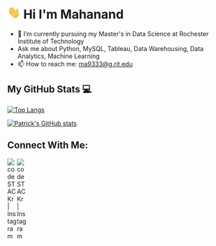 # <img src="https://raw.githubusercontent.com/ABSphreak/ABSphreak/master/gifs/Hi.gif" width="30px"> Hi I'm Mahanand
<!--<img height="30" src="https://img.shields.io/badge/twitter-%231DA1F2.svg?&style=for-the-badge&logo=twitter&logoColor=white" />[twitter]-->


- 🌱 I’m currently pursuing my Master's in Data Science at Rochester Institute of Technology
- Ask me about Python, MySQL, Tableau, Data Warehousing, Data Analytics, Machine Learning
- 📫 How to reach me: ma9333@g.rit.edu

## My GitHub Stats 💻

[![Top Langs](https://github-readme-stats.vercel.app/api/top-langs/?username=MahanandAdimulam&hide=java,html,css&theme=dracula)](https://github.com/anuraghazra/github-readme-stats)

[![Patrick's GitHub stats](https://github-readme-stats.vercel.app/api?username=MahanandAdimulam&theme=dracula)](https://github.com/anuraghazra/github-readme-stats)

## Connect With Me:

[<img align="left" alt="codeSTACKr | Instagram" width="22px" src="https://cdn.jsdelivr.net/npm/simple-icons@v3/icons/instagram.svg" />](https://instagram.com/mahanand_?igshid=OGQ5ZDc2ODk2ZA%3D%3D&utm_source=qr)
[<img align="left" alt="codeSTACKr | Instagram" width="22px" src="https://cdn.jsdelivr.net/npm/simple-icons@v3/icons/linkedin.svg" />](https://www.linkedin.com/in/mahanand-adimulam/)

<!--
**MahanandAdimulam/MahanandAdimulam** is a ✨ _special_ ✨ repository because its `README.md` (this file) appears on your GitHub profile.

Here are some ideas to get you started:

- 🔭 I’m currently working on ...
- 🌱 I’m currently learning ...
- 👯 I’m looking to collaborate on ...
- 🤔 I’m looking for help with ...
- 💬 Ask me about ...
- 📫 How to reach me: ...
- 😄 Pronouns: ...
- ⚡ Fun fact: ...
-->
